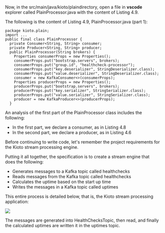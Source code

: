 Now, in the src/main/java/kioto/plaindirectory, open a file in **vscode** explorer called PlainProcessor.java with the content of Listing 4.9.

The following is the content of Listing 4.9, PlainProcessor.java (part 1):

```
package kioto.plain;
import ...
public final class PlainProcessor {
  private Consumer<String, String> consumer;
  private Producer<String, String> producer;
  public PlainProcessor(String brokers) {
    Properties consumerProps = new Properties();
    consumerProps.put("bootstrap.servers", brokers);
    consumerProps.put("group.id", "healthcheck-processor");
    consumerProps.put("key.deserializer", StringDeserializer.class);
    consumerProps.put("value.deserializer", StringDeserializer.class);
    consumer = new KafkaConsumer<>(consumerProps);
    Properties producerProps = new Properties();
    producerProps.put("bootstrap.servers", brokers);
    producerProps.put("key.serializer", StringSerializer.class);
    producerProps.put("value.serializer", StringSerializer.class);
    producer = new KafkaProducer<>(producerProps);
  }
```

An analysis of the first part of the PlainProcessor class includes the following:

- In the first part, we declare a consumer, as in Listing 4.8
- In the second part, we declare a producer, as in Listing 4.6

Before continuing to write code, let's remember the project requirements for the Kioto stream processing engine.

Putting it all together, the specification is to create a stream engine that does the following:

- Generates messages to a Kafka topic called healthchecks
- Reads messages from the Kafka topic called healthchecks
- Calculates the uptime based on the start up time
- Writes the messages in a Kafka topic called uptimes

This entire process is detailed below, that is, the Kioto stream processing application:

![](https://github.com/fenago/katacoda-scenarios/raw/master/apache-kafka/apache-kafka-serialization/steps/8/1.png)

The messages are generated into HealthChecksTopic, then read, and finally the calculated uptimes are written it in the uptimes topic.
